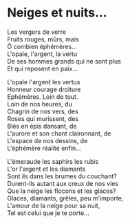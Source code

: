 # Neiges et nuits...  
  
Les vergers de verre  
Fruits rouges, mûrs, mais  
Ô combien éphémères...  
L'opale, l'argent, la vertu  
De ses hommes grands qui ne sont plus  
Et qui reposent en paix...  
  
L'opale l'argent les vertus  
Honneur courage droiture  
Ephémères. Loin de tout.  
Loin de nos heures, du  
Chagrin de nos vers, des  
Roses qui murissent, des  
Blés en épis dansant, de  
L'aurore et son chant claironnant, de  
L'espace de nos dessins, de  
L'éphémère réalité enfin...  
  
L'émeraude les saphirs les rubis  
L'or l'argent et les diamants  
Sont ils dans les brumes du couchant?  
Durent-ils autant aux creux de nos vies  
Que la neige les flocons et les glaces?  
Glaces, diamants, grêles, peu m'importe,  
L'amour de la neige pour sa nuit,  
Tel est celui que je te porte...